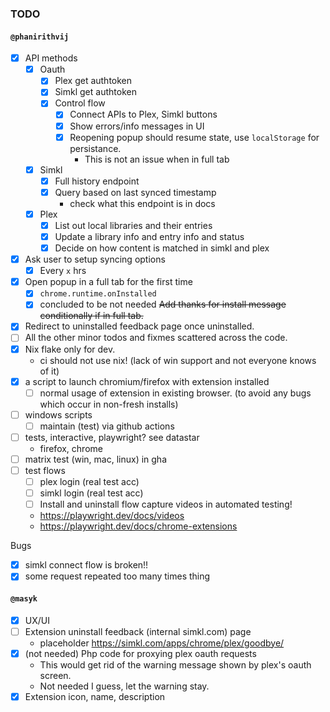 ### TODO

#### `@phanirithvij`

- [x] API methods
  - [x] Oauth
    - [x] Plex get authtoken
    - [x] Simkl get authtoken
    - [x] Control flow
      - [x] Connect APIs to Plex, Simkl buttons
      - [x] Show errors/info messages in UI
      - [x] Reopening popup should resume state, use `localStorage` for persistance.
        - This is not an issue when in full tab
  - [x] Simkl
    - [x] Full history endpoint
    - [x] Query based on last synced timestamp
      - check what this endpoint is in docs
  - [x] Plex
    - [x] List out local libraries and their entries
    - [x] Update a library info and entry info and status
    - [x] Decide on how content is matched in simkl and plex
- [x] Ask user to setup syncing options
  - [x] Every `x` hrs
- [x] Open popup in a full tab for the first time
  - [x] `chrome.runtime.onInstalled`
  - [x] concluded to be not needed ~~Add thanks for install message conditionally if in full tab.~~
- [x] Redirect to uninstalled feedback page once uninstalled.
- [ ] All the other minor todos and fixmes scattered across the code.
- [x] Nix flake only for dev.
  - ci should not use nix! (lack of win support and not everyone knows of it)
- [x] a script to launch chromium/firefox with extension installed
  - [ ] normal usage of extension in existing browser. (to avoid any bugs which occur in non-fresh installs)
- [ ] windows scripts
  - [ ] maintain (test) via github actions
- [ ] tests, interactive, playwright? see datastar
  - firefox, chrome
- [ ] matrix test (win, mac, linux) in gha
- [ ] test flows
  - [ ] plex login (real test acc)
  - [ ] simkl login (real test acc)
  - [ ] Install and uninstall flow capture videos in automated testing!
  - https://playwright.dev/docs/videos
  - https://playwright.dev/docs/chrome-extensions

Bugs

- [x] simkl connect flow is broken!!
- [x] some request repeated too many times thing

#### `@masyk`

- [x] UX/UI
- [ ] Extension uninstall feedback (internal simkl.com) page
  - placeholder https://simkl.com/apps/chrome/plex/goodbye/
- [x] (not needed) Php code for proxying plex oauth requests
  - This would get rid of the warning message shown by plex's oauth screen.
  - Not needed I guess, let the warning stay.
- [x] Extension icon, name, description
